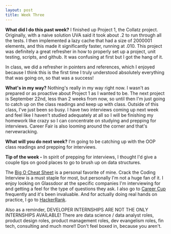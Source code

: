 ```yaml
---
layout: post
title: Week Three
---
```


**What did I do this past week?** I finished up Project 1, the Collatz project. Originally, with a naive solution UVA said it took about .2 to run through all the tests. I then implemented a lazy cache that had a size of 2000001 elements, and this made it significantly faster, running at .010. This project was definitely a great refresher in how to properly set up a project, unit testing, scripts, and github. It was confusing at first but I got the hang of it.

In class, we did a refresher in pointers and references, which I enjoyed because I think this is the first time I truly understood absolutely everything that was going on, so that was a success!

**What's in my way?** Nothing's really in my way right now. I wasn't as prepared or as proactive about Project 1 as I wanted to be. The next project is September 22nd, less than 2 weeks from now, so until then I'm just going to catch up on the class readings and keep up with class. Outside of this class, I've just been so busy. I have two interviews coming up next week and feel like I haven't studied adequately at all so I will be finishing my homework like crazy so I can concentrate on studying and prepping for interviews. Career Fair is also looming around the corner and that's nervewracking. 

**What will you do next week?** I'm going to be catching up with the OOP class readings and prepping for interviews.  


**Tip of the week -**
In spirit of prepping for interviews, I thought I'd give a couple tips on good places to go to brush up on data structures. 

The [Big O Cheat Sheet](http://bigocheatsheet.com/) is a personal favorite of mine. Crack the Coding Interview is a must staple for most, but personally I'm not a huge fan of it. I enjoy looking on Glassdoor at the specific companies I'm interviewing for and getting a feel for the type of questions they ask. I also go to [Career Cup](https://www.careercup.com/page) frequently and it's been invaluable. And for actually doing real hands on practice, I go to [HackerRank](https://www.hackerrank.com/). 

Also as a reminder, DEVELOPER INTERNSHIPS ARE NOT THE ONLY INTERNSHIPS AVAILABLE! There are data science / data analyst roles, product design roles, product management roles, dev evangelism roles, fin tech, consulting and much more!! Don't feel boxed in, because you aren't. 